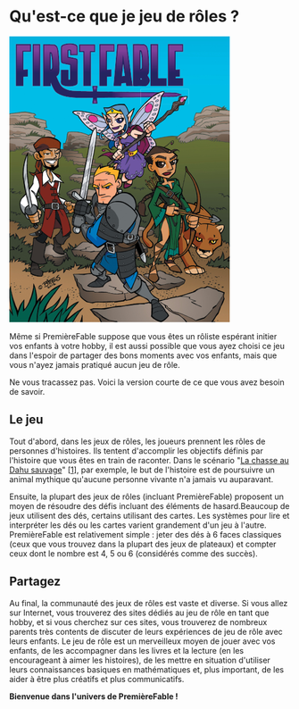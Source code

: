 # Qu'est-ce que je jeu de rôles ?

![Frontpage](../images/frontpage.png)

Même si PremièreFable suppose que vous êtes un rôliste espérant initier vos enfants à votre hobby, il est aussi possible que vous ayez choisi ce jeu dans l'espoir de partager des bons moments avec vos enfants, mais que vous n'ayez jamais pratiqué aucun jeu de rôle.

Ne vous tracassez pas. Voici la version courte de ce que vous avez besoin de savoir.

## Le jeu

Tout d'abord, dans les jeux de rôles, les joueurs prennent les rôles de personnes d'histoires. Ils tentent d'accomplir les objectifs définis par l'histoire que vous êtes en train de raconter. Dans le scénario "[La chasse au Dahu sauvage](05-La-chasse-au-Dahu-sauvage.md)" [[1](98-Notes-du-traducteur.md#note1)], par exemple, le but de l'histoire est de poursuivre un animal mythique qu'aucune personne vivante n'a jamais vu auparavant.

Ensuite, la plupart des jeux de rôles (incluant PremièreFable) proposent un moyen de résoudre des défis incluant des éléments de hasard.Beaucoup de jeux utilisent des dés, certains utilisant des cartes. Les systèmes pour lire et interpréter les dés ou les cartes varient grandement d'un jeu à l'autre. PremièreFable est relativement simple : jeter des dés à 6 faces classiques (ceux que vous trouvez dans la plupart des jeux de plateaux) et compter ceux dont le nombre est 4, 5 ou 6 (considérés comme des succès).

## Partagez

Au final, la communauté des jeux de rôles est vaste et diverse. Si vous allez sur Internet, vous trouverez des sites dédiés au jeu de rôle en tant que hobby, et si vous cherchez sur ces sites, vous trouverez de nombreux parents très contents de discuter de leurs expériences de jeu de rôle avec leurs enfants. Le jeu de rôle est un merveilleux moyen de jouer avec vos enfants, de les accompagner dans les livres et la lecture (en les encourageant à aimer les histoires), de les mettre en situation d'utiliser leurs connaissances basiques en mathématiques et, plus important, de les aider à être plus créatifs et plus communicatifs.

**Bienvenue dans l'univers de PremièreFable !**
